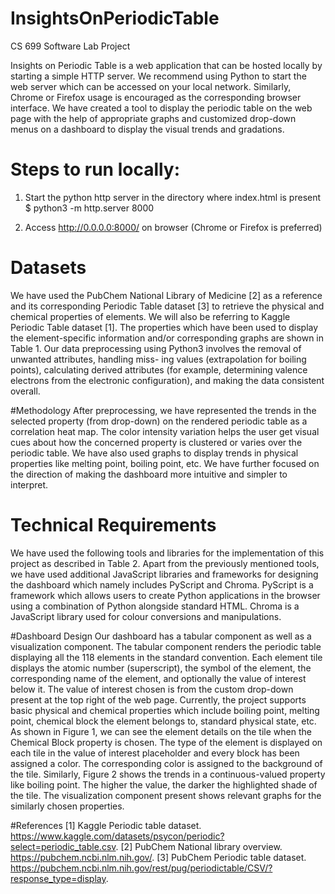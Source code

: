 # InsightsOnPeriodicTable
CS 699 Software Lab Project

Insights on Periodic Table is a web application that can be hosted locally by starting a simple HTTP
server. We recommend using Python to start the web server which can be accessed on your local
network. Similarly, Chrome or Firefox usage is encouraged as the corresponding browser interface. We
have created a tool to display the periodic table on the web page with the help of appropriate graphs
and customized drop-down menus on a dashboard to display the visual trends and gradations.

# Steps to run locally:

1. Start the python http server in the directory where index.html is present
    $ python3 -m http.server 8000
    
2. Access http://0.0.0.0:8000/ on browser (Chrome or Firefox is preferred) 


# Datasets
We have used the PubChem National Library of Medicine [2] as a reference and its corresponding
Periodic Table dataset [3] to retrieve the physical and chemical properties of elements. We will also
be referring to Kaggle Periodic Table dataset [1]. The properties which have been used to display the
element-specific information and/or corresponding graphs are shown in Table 1.
Our data preprocessing using Python3 involves the removal of unwanted attributes, handling miss-
ing values (extrapolation for boiling points), calculating derived attributes (for example, determining
valence electrons from the electronic configuration), and making the data consistent overall.

#Methodology
After preprocessing, we have represented the trends in the selected property (from drop-down) on the
rendered periodic table as a correlation heat map. The color intensity variation helps the user get
visual cues about how the concerned property is clustered or varies over the periodic table. We have
also used graphs to display trends in physical properties like melting point, boiling point, etc. We have
further focused on the direction of making the dashboard more intuitive and simpler to interpret.


# Technical Requirements
We have used the following tools and libraries for the implementation of this project as described in
Table 2. Apart from the previously mentioned tools, we have used additional JavaScript libraries and
frameworks for designing the dashboard which namely includes PyScript and Chroma. PyScript is
a framework which allows users to create Python applications in the browser using a combination of
Python alongside standard HTML. Chroma is a JavaScript library used for colour conversions and
manipulations.


#Dashboard Design
Our dashboard has a tabular component as well as a visualization component. The tabular component
renders the periodic table displaying all the 118 elements in the standard convention. Each element tile
displays the atomic number (superscript), the symbol of the element, the corresponding name of the
element, and optionally the value of interest below it. The value of interest chosen is from the custom
drop-down present at the top right of the web page. Currently, the project supports basic physical and
chemical properties which include boiling point, melting point, chemical block the element belongs to,
standard physical state, etc.
As shown in Figure 1, we can see the element details on the tile when the Chemical Block property
is chosen. The type of the element is displayed on each tile in the value of interest placeholder and
every block has been assigned a color. The corresponding color is assigned to the background of the
tile. Similarly, Figure 2 shows the trends in a continuous-valued property like boiling point. The
higher the value, the darker the highlighted shade of the tile. The visualization component present
shows relevant graphs for the similarly chosen properties.



#References
[1] Kaggle Periodic table dataset. https://www.kaggle.com/datasets/psycon/periodic?select=periodic_table.csv.
[2] PubChem National library overview. https://pubchem.ncbi.nlm.nih.gov/.
[3] PubChem Periodic table dataset. https://pubchem.ncbi.nlm.nih.gov/rest/pug/periodictable/CSV/?response_type=display.

